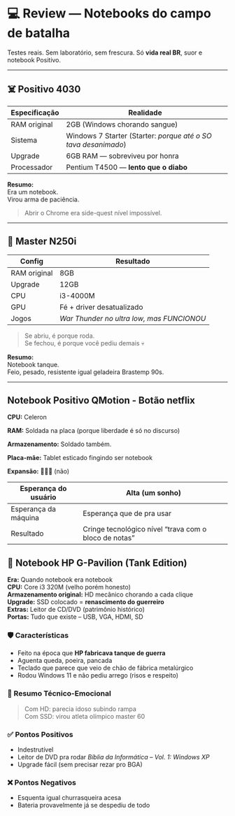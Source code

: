# 💻 Review — Notebooks do campo de batalha

Testes reais. Sem laboratório, sem frescura. Só **vida real BR**, suor e notebook Positivo.

---

## ☠️ Positivo 4030

| Especificação | Realidade |
|---|---|
RAM original | 2GB (Windows chorando sangue)  
Sistema | Windows 7 Starter (Starter: *porque até o SO tava desanimado*)  
Upgrade | 6GB RAM — sobreviveu por honra  
Processador | Pentium T4500 — **lento que o diabo**  

**Resumo:**  
Era um notebook.  
Virou arma de paciência.  

> Abrir o Chrome era side-quest nível impossível.


---

## 💪 Master N250i

| Config | Resultado |
|---|---|
RAM original | 8GB  
Upgrade | 12GB  
CPU | i3-4000M  
GPU | Fé + driver desatualizado  
Jogos | *War Thunder no ultra low, mas FUNCIONOU*  

> Se abriu, é porque roda.  
> Se fechou, é porque você pediu demais 💀

**Resumo:**  
Notebook tanque.  
Feio, pesado, resistente igual geladeira Brastemp 90s.

---

##  Notebook Positivo QMotion - Botão netflix


**CPU:** Celeron 

**RAM:** Soldada na placa (porque liberdade é só no discurso)  

**Armazenamento:** Soldado também.

**Placa-mãe:** Tablet esticado fingindo ser notebook  

**Expansão:** 🤣🤣🤣 (não)  

| Esperança do usuário | Alta (um sonho) |
|---|---|
| Esperança da máquina | Esperança que de pra usar |
| Resultado | Cringe tecnológico nível “trava com o bloco de notas” |

## 💪 Notebook HP G-Pavilion (Tank Edition)

**Era:** Quando notebook era notebook  
**CPU:** Core i3 320M (velho porém honesto)  
**Armazenamento original:** HD mecânico chorando a cada clique  
**Upgrade:** SSD colocado = **renascimento do guerreiro**  
**Extras:** Leitor de CD/DVD (patrimônio histórico)  
**Portas:** Tudo que existe – USB, VGA, HDMI, SD

### 🛡️ Características
- Feito na época que **HP fabricava tanque de guerra**
- Aguenta queda, poeira, pancada
- Teclado que parece que veio de chão de fábrica metalúrgico
- Rodou Windows 11 e não pediu arrego (risos e respeito)

### 📌 Resumo Técnico-Emocional
> Com HD: parecia idoso subindo rampa  
> Com SSD: virou atleta olímpico master 60  

### ✅ Pontos Positivos
- Indestrutível
- Leitor de DVD pra rodar *Bíblia da Informática – Vol. 1: Windows XP*
- Upgrade fácil (sem precisar rezar pro BGA)

### ❌ Pontos Negativos
- Esquenta igual churrasqueira acesa
- Bateria provavelmente já se despediu de todo




